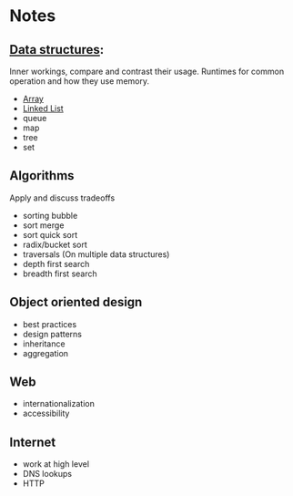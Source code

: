 # Notes

## [Data structures](data-structures/index.md):
Inner workings, compare and contrast their usage.
Runtimes for common operation and how they use memory.
- [Array](data-structures/array.md)
- [Linked List](data-structures/list.md)
- queue
- map
- tree
- set

## Algorithms
Apply and discuss tradeoffs
- sorting bubble
- sort merge
- sort quick sort
- radix/bucket sort
- traversals (On multiple data structures)
- depth first search
- breadth first search

## Object oriented design
- best practices
- design patterns
- inheritance
- aggregation

## Web
- internationalization
- accessibility

## Internet
- work at high level
- DNS lookups
- HTTP
